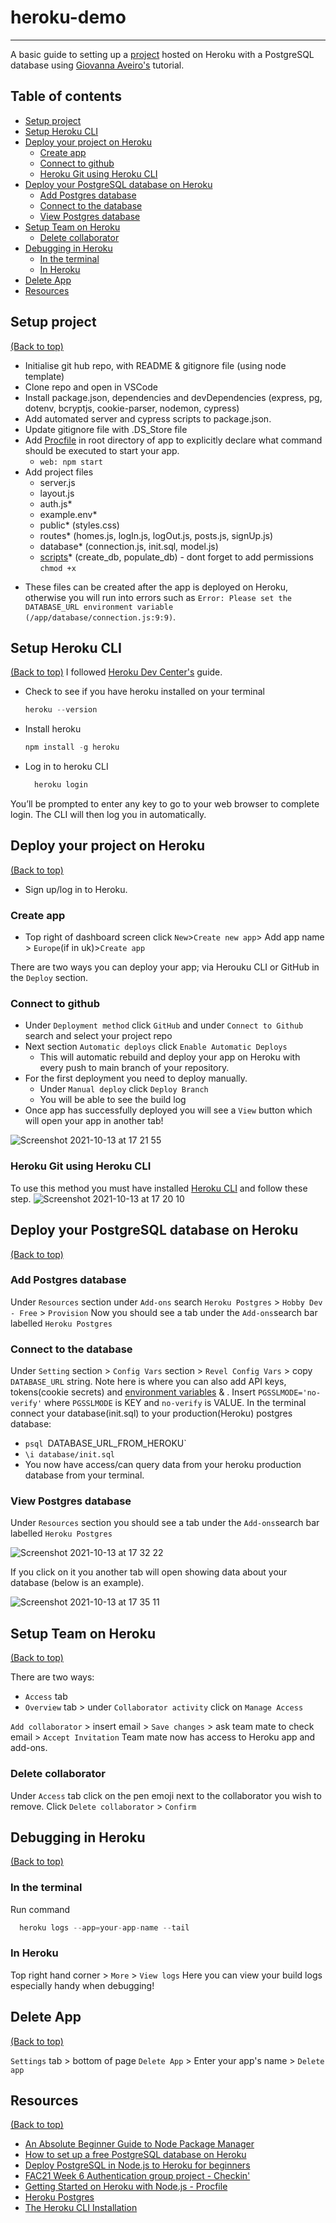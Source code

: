 # heroku-demo
---
A basic guide to setting up a [project](https://learn.foundersandcoders.com/course/syllabus/apprenticeship/authentication/project/) hosted on Heroku with a PostgreSQL database using [Giovanna Aveiro's](https://dev.to/glrta/deploy-postgresql-in-node-js-to-heroku-for-beginners-1ck0) tutorial.

## Table of contents
- [Setup project](#setup-project)
- [Setup Heroku CLI](#setup-heroku-cli)
- [Deploy your project on Heroku](#deploy-your-project-on-heroku)
   - [Create app](#create-app)
   - [Connect to github](#connect-to-github)
   - [Heroku Git using Heroku CLI](#heroku-git-using-heroku-cli)
- [Deploy your PostgreSQL database on Heroku](#deploy-your-postgressql-database-on-heroku)
   - [Add Postgres database](#add-postgres-database)
   - [Connect to the database](#connect-to-the-database)
   - [View Postgres database](#view-postgres-database)
- [Setup Team on Heroku](#setup=team-on-heroku)
   - [Delete collaborator](#delete-collaborator)
- [Debugging in Heroku](#debugging-in-heroku)
   - [In the terminal](#in-the-terminal)
   - [In Heroku](#in-heroku)
- [Delete App](#delete-app)
- [Resources](#resources)

## Setup project
[(Back to top)](#table-of-contents)
- Initialise git hub repo, with README & gitignore file (using node template)
- Clone repo and open in VSCode
- Install package.json, dependencies and devDependencies (express, pg, dotenv, bcryptjs, cookie-parser, nodemon, cypress)
- Add automated server and cypress scripts to package.json.
- Update gitignore file with .DS_Store file
- Add [Procfile](https://devcenter.heroku.com/articles/getting-started-with-nodejs#define-a-procfile) in root directory of app to explicitly declare what command should be executed to start your app.
    - `web: npm start`
- Add project files
  - server.js
  - layout.js
  - auth.js*
  - example.env*
  - public* (styles.css)
  - routes* (homes.js, logIn.js, logOut.js, posts.js, signUp.js)
  - database* (connection.js, init.sql, model.js)
  - [scripts](https://github.com/oliverjam/express-postgres-example#local-db-setup)* (create_db, populate_db) - dont forget to add permissions `chmod +x`

* These files can be created after the app is deployed on Heroku, otherwise you will run into errors such as `Error: Please set the DATABASE_URL environment variable
(/app/database/connection.js:9:9)`.

## Setup Heroku CLI
[(Back to top)](#table-of-contents)
I followed [Heroku Dev Center's](https://devcenter.heroku.com/articles/heroku-cli#download-and-install) guide.

- Check to see if you have heroku installed on your terminal
  ```javascript
  heroku --version
  ```
- Install heroku
  ```javascript
  npm install -g heroku
  ```
- Log in to heroku CLI
  ```javascript
    heroku login
    ```
You’ll be prompted to enter any key to go to your web browser to complete login. The CLI will then log you in automatically.

## Deploy your project on Heroku
[(Back to top)](#table-of-contents)
- Sign up/log in to Heroku.

### Create app
- Top right of dashboard screen click
    `New`>`Create new app`> Add app name > `Europe`(if in uk)>`Create app`

There are two ways you can deploy your app; via Herouku CLI or GitHub in the `Deploy` section.

### Connect to github
- Under `Deployment method` click `GitHub` and under `Connect to Github` search and select your project repo
- Next section `Automatic deploys` click `Enable Automatic Deploys`
  - This will automatic rebuild and deploy your app on Heroku with every push to main branch of your repository.
- For the first deployment you need to deploy manually.
  - Under `Manual deploy` click `Deploy Branch`
  - You will be able to see the build log
- Once app has successfully deployed you will see a `View` button which will open your app in another tab! 

![Screenshot 2021-10-13 at 17 21 55](https://user-images.githubusercontent.com/69358550/137174113-bed58b87-ce2f-46c1-8b79-9125ccd9840b.png)

### Heroku Git using Heroku CLI

To use this method you must have installed [Heroku CLI](https://devcenter.heroku.com/articles/heroku-cli) and follow these step.
![Screenshot 2021-10-13 at 17 20 10](https://user-images.githubusercontent.com/69358550/137174180-313860a8-6061-409b-8399-4ac09720ad71.png)

## Deploy your PostgreSQL database on Heroku
[(Back to top)](#table-of-contents)

### Add Postgres database

Under `Resources` section under `Add-ons` search `Heroku Postgres` > `Hobby Dev - Free` > `Provision`
Now you should see a tab under the `Add-ons`search bar labelled `Heroku Postgres`

### Connect to the database

Under `Setting` section > `Config Vars` section > `Revel Config Vars` > copy `DATABASE_URL` string.
Note here is where you can also add API keys, tokens(cookie secrets) and [environment variables](https://github.com/oliverjam/express-postgres-example#deploying-to-heroku) & .
Insert `PGSSLMODE='no-verify'` where `PGSSLMODE` is KEY and `no-verify` is VALUE.
In the terminal connect your database(init.sql) to your production(Heroku) postgres database:
  - `psql `DATABASE_URL_FROM_HEROKU`
  - `\i database/init.sql`
- You now have access/can query data from your heroku production database from your terminal.

### View Postgres database

Under `Resources` section you should see a tab under the `Add-ons`search bar labelled `Heroku Postgres`

![Screenshot 2021-10-13 at 17 32 22](https://user-images.githubusercontent.com/69358550/137175622-4e1ece9b-e4e5-4474-9a28-c7ee2eb90b75.png)

If you click on it you another tab will open showing data about your database (below is an example).

![Screenshot 2021-10-13 at 17 35 11](https://user-images.githubusercontent.com/69358550/137175983-cb3161b4-a79a-45c5-8caa-8574ae8299b9.png)

## Setup Team on Heroku
[(Back to top)](#table-of-contents)

There are two ways:
- `Access` tab
- `Overview` tab > under `Collaborator activity` click on `Manage Access`

`Add collaborator` > insert email > `Save changes` > ask team mate to check email > `Accept Invitation`
Team mate now has access to Heroku app and add-ons.

### Delete collaborator

Under `Access` tab click on the pen emoji next to the collaborator you wish to remove.
Click `Delete collaborator` > `Confirm`

## Debugging in Heroku
[(Back to top)](#table-of-contents)

### In the terminal

Run command
```javascript
  heroku logs --app=your-app-name --tail
```
### In Heroku

Top right hand corner > `More` > `View logs`
Here you can view your build logs especially handy when debugging!

## Delete App
[(Back to top)](#table-of-contents)

`Settings` tab > bottom of page `Delete App` > Enter your app's name > `Delete app`

## Resources
[(Back to top)](#table-of-contents)

- [An Absolute Beginner Guide to Node Package Manager](https://www.section.io/engineering-education/beginner-guide-to-npm/)
- [How to set up a free PostgreSQL database on Heroku](https://dev.to/prisma/how-to-setup-a-free-postgresql-database-on-heroku-1dc1)
- [Deploy PostgreSQL in Node.js to Heroku for beginners](https://dev.to/glrta/deploy-postgresql-in-node-js-to-heroku-for-beginners-1ck0)
- [FAC21 Week 6 Authentication group project - Checkin'](https://github.com/fac21/week-6-csam)
- [Getting Started on Heroku with Node.js - Procfile](https://devcenter.heroku.com/articles/getting-started-with-nodejs#define-a-procfile)
- [Heroku Postgres](https://devcenter.heroku.com/articles/heroku-postgresql#local-setup)
- [The Heroku CLI Installation](https://devcenter.heroku.com/articles/heroku-cli#download-and-install)
